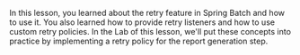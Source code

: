 In this lesson, you learned about the retry feature in Spring Batch and how to use it. You also learned how to provide retry listeners and how to use custom retry policies. In the Lab of this lesson, we'll put these concepts into practice by implementing a retry policy for the report generation step.
